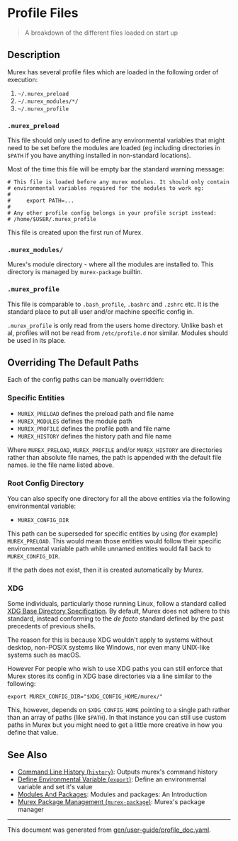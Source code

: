 # Profile Files

> A breakdown of the different files loaded on start up

## Description

Murex has several profile files which are loaded in the following order of
execution:

1. `~/.murex_preload`
2. `~/.murex_modules/*/`
3. `~/.murex_profile`

### `.murex_preload`

This file should only used to define any environmental variables that might
need to be set before the modules are loaded (eg including directories in
`$PATH` if you have anything installed in non-standard locations).

Most of the time this file will be empty bar the standard warning message:

    # This file is loaded before any murex modules. It should only contain
    # environmental variables required for the modules to work eg:
    #
    #     export PATH=...
    #
    # Any other profile config belongs in your profile script instead:
    # /home/$USER/.murex_profile

This file is created upon the first run of Murex.

### `.murex_modules/`

Murex's module directory - where all the modules are installed
to. This directory is managed by `murex-package` builtin.

### `.murex_profile`

This file is comparable to `.bash_profile`, `.bashrc` and `.zshrc` etc. It
is the standard place to put all user and/or machine specific config in.

`.murex_profile` is only read from the users home directory. Unlike bash et
al, profiles will not be read from `/etc/profile.d` nor similar. Modules
should be used in its place.

## Overriding The Default Paths

Each of the config paths can be manually overridden:

### Specific Entities

- `MUREX_PRELOAD` defines the preload path and file name
- `MUREX_MODULES` defines the module path
- `MUREX_PROFILE` defines the profile path and file name
- `MUREX_HISTORY` defines the history path and file name

Where `MUREX_PRELOAD`, `MUREX_PROFILE` and/or `MUREX_HISTORY` are directories
rather than absolute file names, the path is appended with the default file
names. ie the file name listed above.

### Root Config Directory

You can also specify one directory for all the above entities via the following
environmental variable:

- `MUREX_CONFIG_DIR`

This path can be superseded for specific entities by using (for example)
`MUREX_PRELOAD`. This would mean those entities would follow their specific
environmental variable path while unnamed entities would fall back to
`MUREX_CONFIG_DIR`.

If the path does not exist, then it is created automatically by Murex.

### XDG 

Some individuals, particularly those running Linux, follow a standard called
[XDG Base Directory Specification](https://specifications.freedesktop.org/basedir-spec/basedir-spec-latest.html).
By default, Murex does not adhere to this standard, instead conforming to the
_de facto_ standard defined by the past precedents of previous shells.

The reason for this is because XDG wouldn't apply to systems without desktop,
non-POSIX systems like Windows, nor even many UNIX-like systems such as macOS.

However For people who wish to use XDG paths you can still enforce that Murex
stores its config in XDG base directories via a line similar to the following:
```
export MUREX_CONFIG_DIR="$XDG_CONFIG_HOME/murex/"
```

This, however, depends on `$XDG_CONFIG_HOME` pointing to a single path rather
than an array of paths (like `$PATH`). In that instance you can still use
custom paths in Murex but you might need to get a little more creative in
how you define that value.

## See Also

* [Command Line History (`history`)](../commands/history.md):
  Outputs murex's command history
* [Define Environmental Variable (`export`)](../commands/export.md):
  Define an environmental variable and set it's value
* [Modules And Packages](../user-guide/modules.md):
  Modules and packages: An Introduction
* [Murex Package Management (`murex-package`)](../commands/murex-package.md):
  Murex's package manager

<hr/>

This document was generated from [gen/user-guide/profile_doc.yaml](https://github.com/lmorg/murex/blob/master/gen/user-guide/profile_doc.yaml).